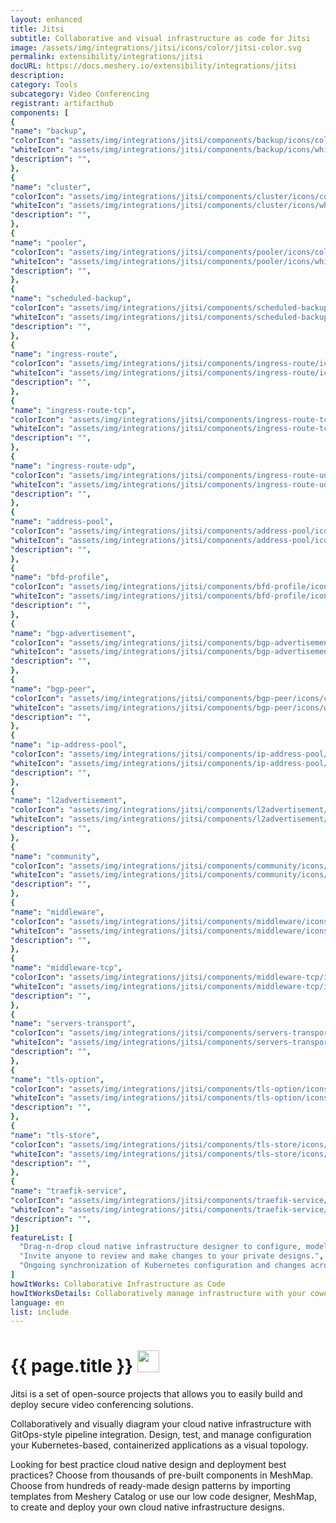 ```yaml
---
layout: enhanced
title: Jitsi
subtitle: Collaborative and visual infrastructure as code for Jitsi
image: /assets/img/integrations/jitsi/icons/color/jitsi-color.svg
permalink: extensibility/integrations/jitsi
docURL: https://docs.meshery.io/extensibility/integrations/jitsi
description: 
category: Tools
subcategory: Video Conferencing
registrant: artifacthub
components: [
{
"name": "backup",
"colorIcon": "assets/img/integrations/jitsi/components/backup/icons/color/backup-color.svg",
"whiteIcon": "assets/img/integrations/jitsi/components/backup/icons/white/backup-white.svg",
"description": "",
},
{
"name": "cluster",
"colorIcon": "assets/img/integrations/jitsi/components/cluster/icons/color/cluster-color.svg",
"whiteIcon": "assets/img/integrations/jitsi/components/cluster/icons/white/cluster-white.svg",
"description": "",
},
{
"name": "pooler",
"colorIcon": "assets/img/integrations/jitsi/components/pooler/icons/color/pooler-color.svg",
"whiteIcon": "assets/img/integrations/jitsi/components/pooler/icons/white/pooler-white.svg",
"description": "",
},
{
"name": "scheduled-backup",
"colorIcon": "assets/img/integrations/jitsi/components/scheduled-backup/icons/color/scheduled-backup-color.svg",
"whiteIcon": "assets/img/integrations/jitsi/components/scheduled-backup/icons/white/scheduled-backup-white.svg",
"description": "",
},
{
"name": "ingress-route",
"colorIcon": "assets/img/integrations/jitsi/components/ingress-route/icons/color/ingress-route-color.svg",
"whiteIcon": "assets/img/integrations/jitsi/components/ingress-route/icons/white/ingress-route-white.svg",
"description": "",
},
{
"name": "ingress-route-tcp",
"colorIcon": "assets/img/integrations/jitsi/components/ingress-route-tcp/icons/color/ingress-route-tcp-color.svg",
"whiteIcon": "assets/img/integrations/jitsi/components/ingress-route-tcp/icons/white/ingress-route-tcp-white.svg",
"description": "",
},
{
"name": "ingress-route-udp",
"colorIcon": "assets/img/integrations/jitsi/components/ingress-route-udp/icons/color/ingress-route-udp-color.svg",
"whiteIcon": "assets/img/integrations/jitsi/components/ingress-route-udp/icons/white/ingress-route-udp-white.svg",
"description": "",
},
{
"name": "address-pool",
"colorIcon": "assets/img/integrations/jitsi/components/address-pool/icons/color/address-pool-color.svg",
"whiteIcon": "assets/img/integrations/jitsi/components/address-pool/icons/white/address-pool-white.svg",
"description": "",
},
{
"name": "bfd-profile",
"colorIcon": "assets/img/integrations/jitsi/components/bfd-profile/icons/color/bfd-profile-color.svg",
"whiteIcon": "assets/img/integrations/jitsi/components/bfd-profile/icons/white/bfd-profile-white.svg",
"description": "",
},
{
"name": "bgp-advertisement",
"colorIcon": "assets/img/integrations/jitsi/components/bgp-advertisement/icons/color/bgp-advertisement-color.svg",
"whiteIcon": "assets/img/integrations/jitsi/components/bgp-advertisement/icons/white/bgp-advertisement-white.svg",
"description": "",
},
{
"name": "bgp-peer",
"colorIcon": "assets/img/integrations/jitsi/components/bgp-peer/icons/color/bgp-peer-color.svg",
"whiteIcon": "assets/img/integrations/jitsi/components/bgp-peer/icons/white/bgp-peer-white.svg",
"description": "",
},
{
"name": "ip-address-pool",
"colorIcon": "assets/img/integrations/jitsi/components/ip-address-pool/icons/color/ip-address-pool-color.svg",
"whiteIcon": "assets/img/integrations/jitsi/components/ip-address-pool/icons/white/ip-address-pool-white.svg",
"description": "",
},
{
"name": "l2advertisement",
"colorIcon": "assets/img/integrations/jitsi/components/l2advertisement/icons/color/l2advertisement-color.svg",
"whiteIcon": "assets/img/integrations/jitsi/components/l2advertisement/icons/white/l2advertisement-white.svg",
"description": "",
},
{
"name": "community",
"colorIcon": "assets/img/integrations/jitsi/components/community/icons/color/community-color.svg",
"whiteIcon": "assets/img/integrations/jitsi/components/community/icons/white/community-white.svg",
"description": "",
},
{
"name": "middleware",
"colorIcon": "assets/img/integrations/jitsi/components/middleware/icons/color/middleware-color.svg",
"whiteIcon": "assets/img/integrations/jitsi/components/middleware/icons/white/middleware-white.svg",
"description": "",
},
{
"name": "middleware-tcp",
"colorIcon": "assets/img/integrations/jitsi/components/middleware-tcp/icons/color/middleware-tcp-color.svg",
"whiteIcon": "assets/img/integrations/jitsi/components/middleware-tcp/icons/white/middleware-tcp-white.svg",
"description": "",
},
{
"name": "servers-transport",
"colorIcon": "assets/img/integrations/jitsi/components/servers-transport/icons/color/servers-transport-color.svg",
"whiteIcon": "assets/img/integrations/jitsi/components/servers-transport/icons/white/servers-transport-white.svg",
"description": "",
},
{
"name": "tls-option",
"colorIcon": "assets/img/integrations/jitsi/components/tls-option/icons/color/tls-option-color.svg",
"whiteIcon": "assets/img/integrations/jitsi/components/tls-option/icons/white/tls-option-white.svg",
"description": "",
},
{
"name": "tls-store",
"colorIcon": "assets/img/integrations/jitsi/components/tls-store/icons/color/tls-store-color.svg",
"whiteIcon": "assets/img/integrations/jitsi/components/tls-store/icons/white/tls-store-white.svg",
"description": "",
},
{
"name": "traefik-service",
"colorIcon": "assets/img/integrations/jitsi/components/traefik-service/icons/color/traefik-service-color.svg",
"whiteIcon": "assets/img/integrations/jitsi/components/traefik-service/icons/white/traefik-service-white.svg",
"description": "",
}]
featureList: [
  "Drag-n-drop cloud native infrastructure designer to configure, model, and deploy your workloads.",
  "Invite anyone to review and make changes to your private designs.",
  "Ongoing synchronization of Kubernetes configuration and changes across any number of clusters."
]
howItWorks: Collaborative Infrastructure as Code
howItWorksDetails: Collaboratively manage infrastructure with your coworkers synchronously sharing the same designs.
language: en
list: include
---
```

<h1>{{ page.title }} <img src="{{ page.image }}" style="width: 35px; height: 35px;" /></h1>

<p>
Jitsi is a set of open-source projects that allows you to easily build and deploy secure video conferencing solutions.
</p>
<p>
    Collaboratively and visually diagram your cloud native infrastructure with GitOps-style pipeline integration. Design, test, and manage configuration your Kubernetes-based, containerized applications as a visual topology.
</p>
<p>
    Looking for best practice cloud native design and deployment best practices? Choose from thousands of pre-built components in MeshMap. Choose from hundreds of ready-made design patterns by importing templates from Meshery Catalog or use our low code designer, MeshMap, to create and deploy your own cloud native infrastructure designs.
</p>
